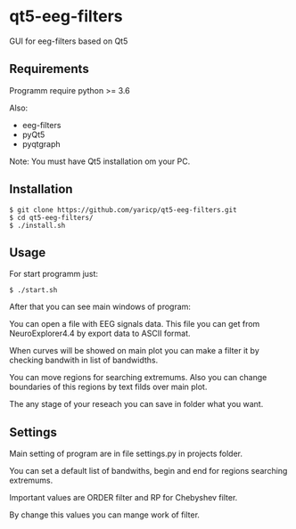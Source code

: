 # qt5-eeg-filters
GUI for eeg-filters based on Qt5

## Requirements

Programm require python >= 3.6

Also:

* eeg-filters
* pyQt5
* pyqtgraph

Note: You must have Qt5 installation om your PC.

## Installation



```
$ git clone https://github.com/yaricp/qt5-eeg-filters.git
$ cd qt5-eeg-filters/
$ ./install.sh
```

## Usage

For start programm just:

```
$ ./start.sh
```

After that you can see main windows of program:

You can open a file with EEG signals data.
This file you can get from NeuroExplorer4.4 by export data to ASCII format.

When curves will be showed on main plot you can make a filter it by checking bandwith in list of bandwidths.

You can move regions for searching extremums. Also you can change boundaries of this regions by text filds over main plot.

The any stage of your reseach you can save in folder what you want.


## Settings

Main setting of program are in file settings.py in projects folder.

You can set a default list of bandwiths, begin and end for regions searching extremums.

Important values are ORDER filter and RP for Chebyshev filter.

By change this values you can mange work of filter.

